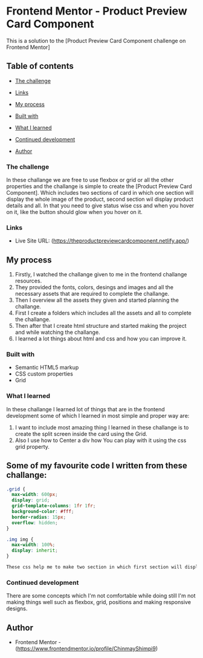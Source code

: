 # Frontend Mentor - Product Preview Card Component

This is a solution to the [Product Preview Card Component challenge on Frontend Mentor]

## Table of contents

- [The challenge](#the-challenge)

- [Links](#links)

- [My process](#my-process)

- [Built with](#built-with)

- [What I learned](#what-i-learned)

- [Continued development](#continued-development)

- [Author](#author)


### The challenge

In these challange we are free to use flexbox or grid or all the other properties and the challange is simple to create the [Product Preview Card Component].
Which includes two sections of card in which one section will display the whole image of the product, second section wil display product details and all.
In that you need to give status wise css and when you hover on it, like the button should glow when you hover on it.


### Links

- Live Site URL: (https://theproductpreviewcardcomponent.netlify.app/)


## My process

1. Firstly, I watched the challange given to me in the frontend challange resources.
2. They provided the fonts, colors, desings and images and all the necessary assets that are required to complete the challange.
3. Then I overview all the assets they  given and started planning the challange.
4. First I create a folders which includes all the assets and all to complete the challange.
5. Then after that I create html structure  and started making the project and while watching the challange.
6. I learned a lot things about html and css and how you can improve it.


### Built with

- Semantic HTML5 markup
- CSS custom properties
- Grid


### What I learned

In these challange I learned lot of things that are in the frontend development some of which  I learned in most simple and proper way are:

1. I want to include most amazing thing I learned in these challange is to create the split screen inside the card using the Grid.
2. Also I use how to Center a div how You can play with it using the css grid property.


## Some of my favourite code I written from these challange:

```css
.grid {
  max-width: 600px;
  display: grid;
  grid-template-columns: 1fr 1fr;
  background-color: #fff;
  border-radius: 15px;
  overflow: hidden;
}

.img img {
  max-width: 100%;
  display: inherit;
}

These css help me to make two section in which first section will display the whole image of the product, second section wil display product details and all using the css grid property which will help in making the design in very simple and is same like the challange in most of the perfect manner also I'm simple able to manage all the elements in these section with proper style.
```

### Continued development

There are some concepts which I'm not comfortable while doing still I'm not making things well such as flexbox, grid, positions and making responsive designs.

## Author

- Frontend Mentor - (https://www.frontendmentor.io/profile/ChinmayShimpi9)
